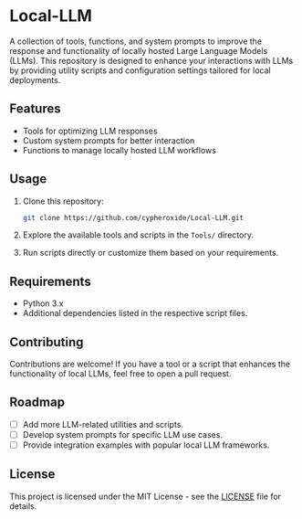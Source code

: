 # Local-LLM

A collection of tools, functions, and system prompts to improve the response and functionality of locally hosted Large Language Models (LLMs). This repository is designed to enhance your interactions with LLMs by providing utility scripts and configuration settings tailored for local deployments.

## Features

- Tools for optimizing LLM responses
- Custom system prompts for better interaction
- Functions to manage locally hosted LLM workflows

## Usage

1. Clone this repository:
   ```bash
   git clone https://github.com/cypheroxide/Local-LLM.git
   ```

2. Explore the available tools and scripts in the `Tools/` directory.

3. Run scripts directly or customize them based on your requirements.

## Requirements

- Python 3.x
- Additional dependencies listed in the respective script files.

## Contributing

Contributions are welcome! If you have a tool or a script that enhances the functionality of local LLMs, feel free to open a pull request.

## Roadmap

- [ ] Add more LLM-related utilities and scripts.
- [ ] Develop system prompts for specific LLM use cases.
- [ ] Provide integration examples with popular local LLM frameworks.

## License

This project is licensed under the MIT License - see the [LICENSE](LICENSE) file for details.